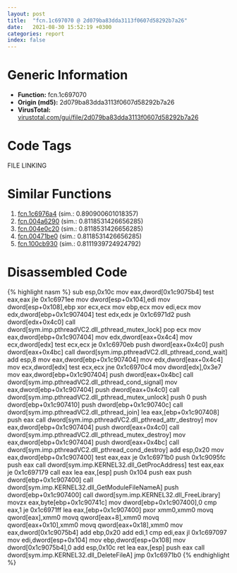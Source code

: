 ```yaml
---
layout: post
title:  "fcn.1c697070 @ 2d079ba83dda3113f0607d58292b7a26"
date:   2021-08-30 15:52:19 +0300
categories: report
index: false
---
```


# Generic Information
- **Function:** fcn.1c697070
- **Origin (md5):** 2d079ba83dda3113f0607d58292b7a26
- **VirusTotal:** [virustotal.com/gui/file/2d079ba83dda3113f0607d58292b7a26][virustotal_ref]

# Code Tags
<span class="tag" id="FILE">FILE</span>
<span class="tag" id="LINKING">LINKING</span>


# Similar Functions

1. [fcn.1c6976a4][similar_1_ref] (sim.: 0.890900601018357)
2. [fcn.004a6290][similar_2_ref] (sim.: 0.8118531426656285)
3. [fcn.004e0c20][similar_3_ref] (sim.: 0.8118531426656285)
4. [fcn.00471be0][similar_4_ref] (sim.: 0.8118531426656285)
5. [fcn.100cb930][similar_5_ref] (sim.: 0.8111939724924792)


# Disassembled Code

{% highlight nasm %}
sub esp,0x10c
mov eax,dword[0x1c9075b4]
test eax,eax
jle 0x1c6971ee
mov dword[esp+0x104],edi
mov dword[esp+0x108],ebp
xor ecx,ecx
mov ebp,ecx
mov edi,ecx
mov edx,dword[ebp+0x1c907404]
test edx,edx
je 0x1c6971d2
push dword[edx+0x4c0]
call dword[sym.imp.pthreadVC2.dll_pthread_mutex_lock]
pop ecx
mov eax,dword[ebp+0x1c907404]
mov edx,dword[eax+0x4c4]
mov ecx,dword[edx]
test ecx,ecx
je 0x1c6970eb
push dword[eax+0x4c0]
push dword[eax+0x4bc]
call dword[sym.imp.pthreadVC2.dll_pthread_cond_wait]
add esp,8
mov eax,dword[ebp+0x1c907404]
mov edx,dword[eax+0x4c4]
mov ecx,dword[edx]
test ecx,ecx
jne 0x1c6970c4
mov dword[edx],0x3e7
mov eax,dword[ebp+0x1c907404]
push dword[eax+0x4bc]
call dword[sym.imp.pthreadVC2.dll_pthread_cond_signal]
mov eax,dword[ebp+0x1c907404]
push dword[eax+0x4c0]
call dword[sym.imp.pthreadVC2.dll_pthread_mutex_unlock]
push 0
push dword[ebp+0x1c907410]
push dword[ebp+0x1c90740c]
call dword[sym.imp.pthreadVC2.dll_pthread_join]
lea eax,[ebp+0x1c907408]
push eax
call dword[sym.imp.pthreadVC2.dll_pthread_attr_destroy]
mov eax,dword[ebp+0x1c907404]
push dword[eax+0x4c0]
call dword[sym.imp.pthreadVC2.dll_pthread_mutex_destroy]
mov eax,dword[ebp+0x1c907404]
push dword[eax+0x4bc]
call dword[sym.imp.pthreadVC2.dll_pthread_cond_destroy]
add esp,0x20
mov eax,dword[ebp+0x1c907400]
test eax,eax
je 0x1c6971b0
push 0x1c9095fc
push eax
call dword[sym.imp.KERNEL32.dll_GetProcAddress]
test eax,eax
je 0x1c697179
call eax
lea eax,[esp]
push 0x104
push eax
push dword[ebp+0x1c907400]
call dword[sym.imp.KERNEL32.dll_GetModuleFileNameA]
push dword[ebp+0x1c907400]
call dword[sym.imp.KERNEL32.dll_FreeLibrary]
movzx eax,byte[ebp+0x1c90741c]
mov dword[ebp+0x1c907400],0
cmp eax,1
je 0x1c6971ff
lea eax,[ebp+0x1c907400]
pxor xmm0,xmm0
movq qword[eax],xmm0
movq qword[eax+8],xmm0
movq qword[eax+0x10],xmm0
movq qword[eax+0x18],xmm0
mov eax,dword[0x1c9075b4]
add ebp,0x20
add edi,1
cmp edi,eax
jl 0x1c697097
mov edi,dword[esp+0x104]
mov ebp,dword[esp+0x108]
mov dword[0x1c9075b4],0
add esp,0x10c
ret
lea eax,[esp]
push eax
call dword[sym.imp.KERNEL32.dll_DeleteFileA]
jmp 0x1c6971b0
{% endhighlight %}


[similar_1_ref]: /report/fcn.1c6976a4@2d079ba83dda3113f0607d58292b7a26
[similar_2_ref]: /report/fcn.004a6290@be7fba7cc724acf4ae2900d99e0fc9c3
[similar_3_ref]: /report/fcn.004e0c20@279a61b1e76da49531f1f16fd1102a2d
[similar_4_ref]: /report/fcn.00471be0@289859175c221b107317af7727d26c17
[similar_5_ref]: /report/fcn.100cb930@89dc67d2f980e8488f97b1bf8cb24258
[virustotal_ref]: https://www.virustotal.com/gui/file/2d079ba83dda3113f0607d58292b7a26